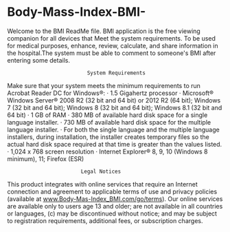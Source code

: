 # Body-Mass-Index-BMI-

Welcome to the BMI ReadMe file. BMI application  is the free viewing companion for all devices that Meet the system requirements. To be used for medical purposes, enhance, review, calculate, and share information in the hospital.The system must be able to comment to someone's BMI after entering some details.

                              System Requirements
 Make sure that your system meets the minimum requirements to run Acrobat Reader DC for Windows®:
·         1.5 Gigahertz processor
·         Microsoft® Windows Server® 2008 R2 (32 bit and 64 bit) or 2012 R2 (64 bit); Windows 7 (32 bit and 64 bit); Windows 8 (32 bit and 64 bit); Windows 8.1 (32 bit and 64 bit)
·         1 GB of RAM
·         380 MB of available hard disk space for a single language installer.
·         730 MB of available hard disk space for the multiple language installer.
·         For both the single language and the multiple language installers, during installation, the installer creates temporary files so the actual hard disk space required at that time is greater than the values listed.
·         1,024 x 768 screen resolution
·         Internet Explorer® 8, 9, 10 (Windows 8 minimum), 11; Firefox (ESR)

                            Legal Notices
This product integrates with online services that require an Internet connection and agreement to applicable terms of use and privacy policies (available at www.Body-Mas-Index_BMI.com/go/terms). Our online services are available only to users age 13 and older; are not available in all countries or languages, (c) may be discontinued without notice; and  may be subject to registration requirements, additional fees, or subscription charges.

